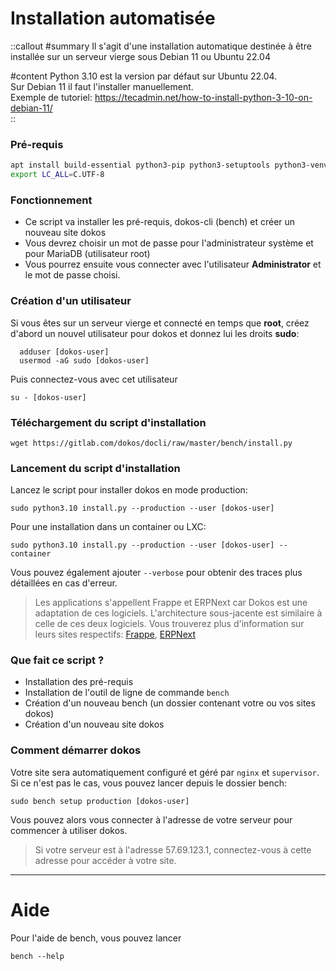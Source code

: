 # Installation automatisée

::callout
#summary
Il s'agit d'une installation automatique destinée à être installée sur un serveur vierge sous Debian 11 ou Ubuntu 22.04  

#content
Python 3.10 est la version par défaut sur Ubuntu 22.04.   
Sur Debian 11 il faut l'installer manuellement.  
Exemple de tutoriel: https://tecadmin.net/how-to-install-python-3-10-on-debian-11/  
::


### Pré-requis

```sh
apt install build-essential python3-pip python3-setuptools python3-venv
export LC_ALL=C.UTF-8
```


### Fonctionnement

- Ce script va installer les pré-requis, dokos-cli (bench) et créer un nouveau site dokos
- Vous devrez choisir un mot de passe pour l'administrateur système et pour MariaDB (utilisateur root)
- Vous pourrez ensuite vous connecter avec l'utilisateur **Administrator** et le mot de passe choisi.


### Création d'un utilisateur

Si vous êtes sur un serveur vierge et connecté en temps que **root**, créez d'abord un nouvel utilisateur pour dokos et donnez lui les droits **sudo**:

```
  adduser [dokos-user]
  usermod -aG sudo [dokos-user]
```

Puis connectez-vous avec cet utilisateur

    su - [dokos-user]


### Téléchargement du script d'installation

    wget https://gitlab.com/dokos/docli/raw/master/bench/install.py


### Lancement du script d'installation

Lancez le script pour installer dokos en mode production:

    sudo python3.10 install.py --production --user [dokos-user]


Pour une installation dans un container ou LXC:

	sudo python3.10 install.py --production --user [dokos-user] --container


Vous pouvez également ajouter `--verbose` pour obtenir des traces plus détaillées en cas d'erreur.

> Les applications s'appellent Frappe et ERPNext car Dokos est une adaptation de ces logiciels.
> L'architecture sous-jacente est similaire à celle de ces deux logiciels.
> Vous trouverez plus d'information sur leurs sites respectifs: [Frappe](https://frappe.io/docs), [ERPNext](https://erpnext.com/docs)



### Que fait ce script ?

- Installation des pré-requis
- Installation de l'outil de ligne de commande `bench`
- Création d'un nouveau bench (un dossier contenant votre ou vos sites dokos)
- Création d'un nouveau site dokos

### Comment démarrer dokos

Votre site sera automatiquement configuré et géré par `nginx` et `supervisor`.
Si ce n'est pas le cas, vous pouvez lancer depuis le dossier bench:

    sudo bench setup production [dokos-user]


Vous pouvez alors vous connecter à l'adresse de votre serveur pour commencer à utiliser dokos.

> Si votre serveur est à l'adresse 57.69.123.1, connectez-vous à cette adresse pour accéder à votre site.

---

Aide
====

Pour l'aide de bench, vous pouvez lancer

    bench --help